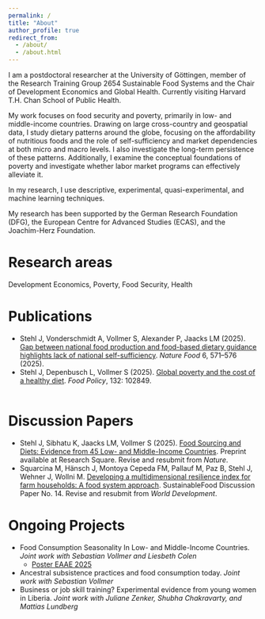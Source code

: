 ```yaml
---
permalink: /
title: "About"
author_profile: true
redirect_from: 
  - /about/
  - /about.html
---
```


I am a postdoctoral researcher at the University of Göttingen, member of the Research Training Group 2654 Sustainable Food Systems and the Chair of Development Economics and Global Health. Currently visiting Harvard T.H. Chan School of Public Health.

My work focuses on food security and poverty, primarily in low- and middle-income countries. Drawing on large cross-country and geospatial data, I study dietary patterns around the globe, focusing on the affordability of nutritious foods and the role of self-sufficiency and market dependencies at both micro and macro levels. I also investigate the long-term persistence of these patterns. Additionally, I examine the conceptual foundations of poverty and investigate whether labor market programs can effectively alleviate it.

In my research, I use descriptive, experimental, quasi-experimental, and machine learning techniques. 

My research has been supported by the German Research Foundation (DFG), the European Centre for Advanced Studies (ECAS), and the Joachim-Herz Foundation.

# Research areas
Development Economics, Poverty, Food Security, Health

# Publications
- Stehl J, Vonderschmidt A, Vollmer S, Alexander P, Jaacks LM (2025). [Gap between national food production and food-based dietary guidance highlights lack of national self-sufficiency](https://www.nature.com/articles/s43016-025-01173-4). *Nature Food* 6, 571–576 (2025).
- Stehl J, Depenbusch L, Vollmer S (2025). [Global poverty and the cost of a healthy diet](https://www.sciencedirect.com/science/article/pii/S0306919225000533?via%3Dihub). *Food Policy*, 132: 102849. <br><br>

# Discussion Papers
- Stehl J, Sibhatu K, Jaacks LM, Vollmer S (2025). [Food Sourcing and Diets: Evidence from 45 Low- and Middle-Income Countries](https://doi.org/10.21203/rs.3.rs-5874611/v1). Preprint available at Research Square. Revise and resubmit from *Nature*.
- Squarcina M, Hänsch J, Montoya Cepeda FM, Pallauf M, Paz B, Stehl J, Wehner J, Wollni M. [Developing a multidimensional resilience index for farm households: A food system approach](https://www.uni-goettingen.de/de/document/download/e8eb924cae9542987432854228e66dfd.pdf/SFS_DP_014.pdf). SustainableFood Discussion Paper No. 14. Revise and resubmit from *World Development*.

# Ongoing Projects
- Food Consumption Seasonality In Low- and Middle-Income Countries. *Joint work with Sebastian Vollmer and Liesbeth Colen*
  - [Poster EAAE 2025](/files/Poster_EAAE_Stehl.pdf)
- Ancestral subsistence practices and food consumption today. *Joint work with Sebastian Vollmer*
- Business or job skill training? Experimental evidence from young women in Liberia. *Joint work with Juliane Zenker, Shubha Chakravarty, and Mattias Lundberg*



